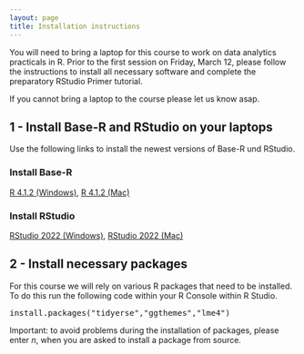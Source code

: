 ```yaml
---
layout: page
title: Installation instructions
---
```


You will need to bring a laptop for this course to work on data analytics practicals in R. Prior to the first session on Friday, March 12, please follow the instructions to install all necessary software and complete the preparatory RStudio Primer tutorial.

If you cannot bring a laptop to the course please let us know asap.

## 1 - Install Base-R and RStudio on your laptops

Use the following links to install the newest versions of Base-R und RStudio.

### Install Base-R
<a href="https://cran.r-project.org/bin/windows/base/R-4.1.2-win.exe">R 4.1.2 (Windows)</a>,
<a href="https://cran.r-project.org/bin/macosx/base/R-4.1.2.pkg">R 4.1.2 (Mac)</a><br>

### Install RStudio
<a href="https://download1.rstudio.org/desktop/windows/RStudio-2022.02.0-443.exe">RStudio 2022 (Windows)</a>,
<a href="https://download1.rstudio.org/desktop/macos/RStudio-2022.02.0-443.dmg">RStudio 2022 (Mac)</a>

## 2 - Install necessary packages

For this course we will rely on various R packages that need to be installed. To do this run the following code within your R Console within R Studio.

<font style="font-family: 'Lucida Console', Monaco, monospace;">
install.packages("tidyerse","ggthemes","lme4")
</font>

Important: to avoid problems during the installation of packages, please enter *n*, when you are asked to install a package from source.
